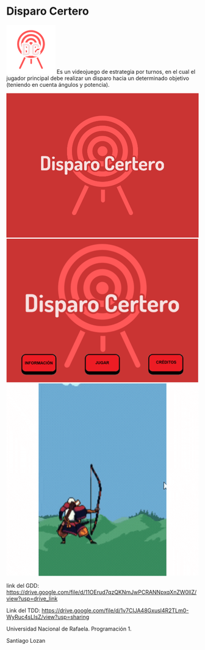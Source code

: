 # Disparo Certero
![Icono del Juego](assets/images/disparoCerteroIcon.png)
Es un videojuego de estrategia por turnos, en el cual el jugador principal debe realizar un disparo hacia un determinado objetivo (teniendo en cuenta ángulos y potencia).

![Captura del preload](assets/images/preload.png)
![Captura del menu principal](assets/images/menuJuego.png)
![Instruccion](assets/images/instruccion.gif)

link del GDD: https://drive.google.com/file/d/11OErud7qzQKNmJwPCRANNpxqXnZW0IlZ/view?usp=drive_link


Link del TDD: https://drive.google.com/file/d/1v7CIJA48Gxusl4R2TLm0-WyRuc4sLIsZ/view?usp=sharing

Universidad Nacional de Rafaela. 
Programación 1.

Santiago Lozan
